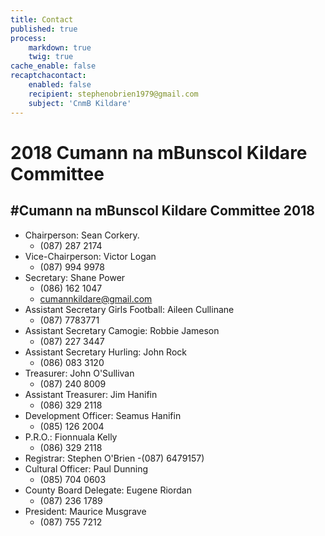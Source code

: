 ```yaml
---
title: Contact
published: true
process:
    markdown: true
    twig: true
cache_enable: false
recaptchacontact:
    enabled: false
    recipient: stephenobrien1979@gmail.com
    subject: 'CnmB Kildare'
---
```


# 2018 Cumann na mBunscol Kildare Committee

#Cumann na mBunscol Kildare Committee 2018
---
* Chairperson: Sean Corkery.
	- (087) 287 2174
* Vice-Chairperson: Victor Logan
	- (087) 994 9978
* Secretary: Shane Power
  	- (086) 162 1047
  	- cumannkildare@gmail.com
* Assistant Secretary Girls Football: Aileen Cullinane
	- (087) 7783771
* Assistant Secretary Camogie: Robbie Jameson
	- (087) 227 3447
* Assistant Secretary Hurling: John Rock
	-  (086) 083 3120
* Treasurer: John O'Sullivan
	- (087) 240 8009
* Assistant Treasurer: Jim Hanifin
	-  (086) 329 2118
* Development Officer: Seamus Hanifin
	-  (085) 126 2004
* P.R.O.: Fionnuala Kelly
	- (086) 329 2118
* Registrar: Stephen O'Brien
	-(087) 6479157)
* Cultural Officer: Paul Dunning
	- (085) 704 0603
* County Board Delegate: Eugene Riordan
	- (087) 236 1789
* President: Maurice Musgrave
	-  (087) 755 7212
